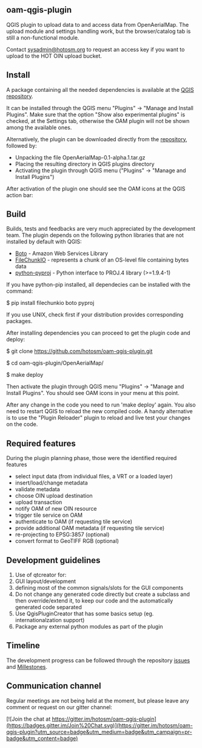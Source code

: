 ## oam-qgis-plugin

QGIS plugin to upload data to and access data from OpenAerialMap. The upload module and settings handling work, but the browser/catalog tab is still a non-functional module.

Contact sysadmin@hotosm.org to request an access key if you want to upload to the HOT OIN upload bucket.

## Install

A package containing all the needed dependencies is available at the [QGIS repository](https://plugins.qgis.org/plugins/OpenAerialMap/).

It can be installed through the QGIS menu "Plugins" -> "Manage and Install Plugins". Make sure that the option "Show also experimental plugins" is checked, at the Settings tab, otherwise the OAM plugin will not be shown among the available ones.

Alternatively, the plugin can be downloaded directly from the [repository](https://plugins.qgis.org/plugins/OpenAerialMap/version/0.1-alpha.2/download/), followed by:

* Unpacking the file OpenAerialMap-0.1-alpha.1.tar.gz
* Placing the resulting directory in QGIS plugins directory
* Activating the plugin through QGIS menu ("Plugins" -> "Manage and Install Plugins")

After activation of the plugin one should see the OAM icons at the QGIS action bar:

## Build

Builds, tests and feedbacks are very much appreciated by the development team. The plugin depends on the following python libraries that are not installed by default with QGIS:

* [Boto](https://pypi.python.org/pypi/boto) - Amazon Web Services Library
* [FileChunkIO](https://pypi.python.org/pypi/filechunkio/) - represents a chunk of an OS-level file containing bytes data
* [python-pyproj](https://pypi.python.org/pypi/pyproj/) - Python interface to PROJ.4 library (>=1.9.4-1) 

If you have python-pip installed, all dependecies can be installed with the command:

$ pip install filechunkio boto pyproj

If you use UNIX, check first if your distribution provides corresponding packages. 

After installing dependencies you can proceed to get the plugin code and deploy:

$ git clone https://github.com/hotosm/oam-qgis-plugin.git 

$ cd oam-qgis-plugin/OpenAerialMap/ 

$ make deploy

Then activate the plugin through QGIS menu "Plugins" -> "Manage and Install Plugins". You should see OAM icons in your menu at this point.

After any change in the code you need to run 'make deploy' again. You also need to restart QGIS to reload the new compiled code. A handy alternative is to use the "Plugin Reloader" plugin to reload and live test your changes on the code. 

## Required features

During the plugin planning phase, those were the identified required features

* select input data (from individual files, a VRT or a loaded layer)
* insert/load/change metadata
* validate metadata
* choose OIN upload destination
* upload transaction
* notify OAM of new OIN resource
* trigger tile service on OAM
* authenticate to OAM (if requesting tile service)
* provide additional OAM metadata (if requesting tile service)
* re-projecting to EPSG:3857 (optional)
* convert format to GeoTIFF RGB (optional)

## Development guidelines

1. Use of qtcreator for:
  1. GUI layout/development
  2. defining most of the common signals/slots for the GUI components
2. Do not change any generated code directly but create a subclass and then
override/extend it, to keep our code and the automatically generated code
separated
3. Use QgisPluginCreator that has some basics setup (eg. internationalzation support)
4. Package any external python modules as part of the plugin

## Timeline

The development progress can be followed through the repository [issues](https://github.com/hotosm/oam-qgis-plugin/issues) and [Millestones](https://github.com/hotosm/oam-qgis-plugin/milestones).

## Communication channel

Regular meetings are not being held at the moment, but please leave any comment or request on our gitter channel:

[![Join the chat at https://gitter.im/hotosm/oam-qgis-plugin](https://badges.gitter.im/Join%20Chat.svg)](https://gitter.im/hotosm/oam-qgis-plugin?utm_source=badge&utm_medium=badge&utm_campaign=pr-badge&utm_content=badge)
